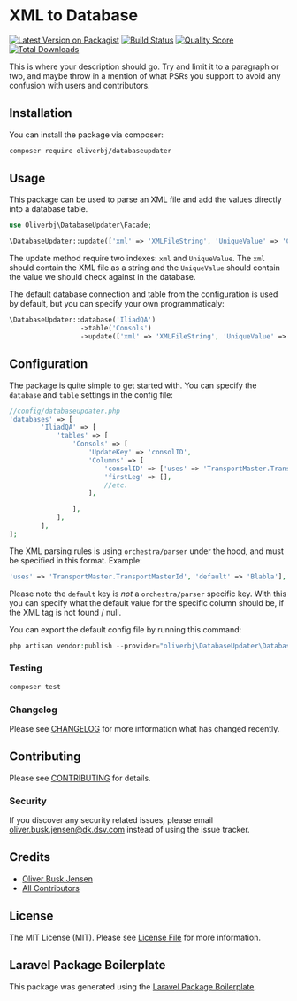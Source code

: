 # XML to Database

[![Latest Version on Packagist](https://img.shields.io/packagist/v/oliverbj/databaseupdater.svg?style=flat-square)](https://packagist.org/packages/oliverbj/databaseupdater)
[![Build Status](https://img.shields.io/travis/oliverbj/databaseupdater/master.svg?style=flat-square)](https://travis-ci.org/oliverbj/databaseupdater)
[![Quality Score](https://img.shields.io/scrutinizer/g/oliverbj/databaseupdater.svg?style=flat-square)](https://scrutinizer-ci.com/g/oliverbj/databaseupdater)
[![Total Downloads](https://img.shields.io/packagist/dt/oliverbj/databaseupdater.svg?style=flat-square)](https://packagist.org/packages/oliverbj/databaseupdater)

This is where your description should go. Try and limit it to a paragraph or two, and maybe throw in a mention of what PSRs you support to avoid any confusion with users and contributors.

## Installation

You can install the package via composer:

```bash
composer require oliverbj/databaseupdater
```

## Usage

This package can be used to parse an XML file and add the values directly into a database table.

``` php
use Oliverbj\DatabaseUpdater\Facade;

\DatabaseUpdater::update(['xml' => 'XMLFileString', 'UniqueValue' => 'CDK12345678']);
```
The update method require two indexes: `xml` and `UniqueValue`. The `xml` should contain the XML file as a string and the `UniqueValue` should contain the value we should check against in the database. 

The default database connection and table from the configuration is used by default, but you can specify your own programmaticaly:

```php
\DatabaseUpdater::database('IliadQA')
                  ->table('Consols')
                  ->update(['xml' => 'XMLFileString', 'UniqueValue' => 'CDK12345678']);
```

## Configuration

The package is quite simple to get started with. You can specify the `database` and `table` settings in the config file:

```php
//config/databaseupdater.php
'databases' => [
        'IliadQA' => [
            'tables' => [
                'Consols' => [
                    'UpdateKey' => 'consolID',
                    'Columns' => [
                        'consolID' => ['uses' => 'TransportMaster.TransportMasterId', 'default' => 'Blabla'],
                        'firstLeg' => [],
                        //etc.
                    ],

                ],
            ],
        ],
];
```

The XML parsing rules is using `orchestra/parser` under the hood, and must be specified in this format. Example:

```php
'uses' => 'TransportMaster.TransportMasterId', 'default' => 'Blabla'],
```

Please note the `default` key is *not* a `orchestra/parser` specific key. With this you can specify what the default value for the specific column should be, if the XML tag is not found / null.

You can export the default config file by running this command:

```php
php artisan vendor:publish --provider="oliverbj\DatabaseUpdater\DatabaseUpdaterServiceProvider" --tag="config"
```



### Testing

``` bash
composer test
```

### Changelog

Please see [CHANGELOG](CHANGELOG.md) for more information what has changed recently.

## Contributing

Please see [CONTRIBUTING](CONTRIBUTING.md) for details.

### Security

If you discover any security related issues, please email oliver.busk.jensen@dk.dsv.com instead of using the issue tracker.

## Credits

- [Oliver Busk Jensen](https://github.com/oliverbj)
- [All Contributors](../../contributors)

## License

The MIT License (MIT). Please see [License File](LICENSE.md) for more information.

## Laravel Package Boilerplate

This package was generated using the [Laravel Package Boilerplate](https://laravelpackageboilerplate.com).
